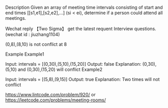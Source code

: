 Description
Given an array of meeting time intervals consisting of start and end times [[s1,e1],[s2,e2],...] (si < ei), determine if a person could attend all meetings.

Wechat reply 【Two Sigma】 get the latest requent Interview questions. (wechat id : jiuzhang1104)


(0,8),(8,10) is not conflict at 8

Example
Example1

Input: intervals = [(0,30),(5,10),(15,20)]
Output: false
Explanation: 
(0,30), (5,10) and (0,30),(15,20) will conflict
Example2

Input: intervals = [(5,8),(9,15)]
Output: true
Explanation: 
Two times will not conflict 

https://www.lintcode.com/problem/920/
or 
https://leetcode.com/problems/meeting-rooms/
